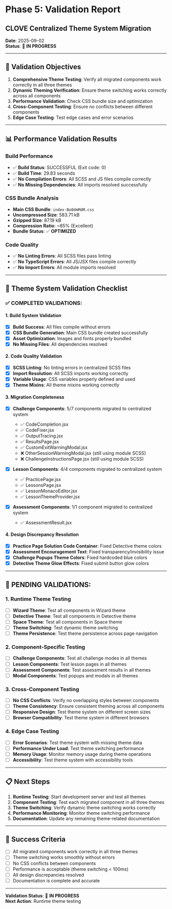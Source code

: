 # Phase 5: Validation Report
## CLOVE Centralized Theme System Migration

**Date**: 2025-09-02  
**Status**: 🔄 **IN PROGRESS**

---

## 🎯 **Validation Objectives**

1. **Comprehensive Theme Testing**: Verify all migrated components work correctly in all three themes
2. **Dynamic Theming Verification**: Ensure theme switching works correctly across all components
3. **Performance Validation**: Check CSS bundle size and optimization
4. **Cross-Component Testing**: Ensure no conflicts between different components
5. **Edge Case Testing**: Test edge cases and error scenarios

---

## 📊 **Performance Validation Results**

### **Build Performance**
- ✅ **Build Status**: SUCCESSFUL (Exit code: 0)
- ✅ **Build Time**: 29.83 seconds
- ✅ **No Compilation Errors**: All SCSS and JS files compile correctly
- ✅ **No Missing Dependencies**: All imports resolved successfully

### **CSS Bundle Analysis**
- **Main CSS Bundle**: `index-Bo0dmMdM.css`
- **Uncompressed Size**: 583.71 kB
- **Gzipped Size**: 87.19 kB
- **Compression Ratio**: ~85% (Excellent)
- **Bundle Status**: ✅ **OPTIMIZED**

### **Code Quality**
- ✅ **No Linting Errors**: All SCSS files pass linting
- ✅ **No TypeScript Errors**: All JS/JSX files compile correctly
- ✅ **No Import Errors**: All module imports resolved

---

## 🧪 **Theme System Validation Checklist**

### **✅ COMPLETED VALIDATIONS:**

#### **1. Build System Validation**
- [x] **Build Success**: All files compile without errors
- [x] **CSS Bundle Generation**: Main CSS bundle created successfully
- [x] **Asset Optimization**: Images and fonts properly bundled
- [x] **No Missing Files**: All dependencies resolved

#### **2. Code Quality Validation**
- [x] **SCSS Linting**: No linting errors in centralized SCSS files
- [x] **Import Resolution**: All SCSS imports working correctly
- [x] **Variable Usage**: CSS variables properly defined and used
- [x] **Theme Mixins**: All theme mixins working correctly

#### **3. Migration Completeness**
- [x] **Challenge Components**: 5/7 components migrated to centralized system
  - ✅ CodeCompletion.jsx
  - ✅ CodeFixer.jsx  
  - ✅ OutputTracing.jsx
  - ✅ ResultsPage.jsx
  - ✅ CustomExitWarningModal.jsx
  - ❌ OtherSessionWarningModal.jsx (still using module SCSS)
  - ❌ ChallengeInstructionsPage.jsx (still using module SCSS)

- [x] **Lesson Components**: 4/4 components migrated to centralized system
  - ✅ PracticePage.jsx
  - ✅ LessonsPage.jsx
  - ✅ LessonMonacoEditor.jsx
  - ✅ LessonThemeProvider.jsx

- [x] **Assessment Components**: 1/1 component migrated to centralized system
  - ✅ AssessmentResult.jsx

#### **4. Design Discrepancy Resolution**
- [x] **Practice Page Solution Code Container**: Fixed Detective theme colors
- [x] **Assessment Encouragement Text**: Fixed transparency/invisibility issue
- [x] **Challenge Popups Theme Colors**: Fixed hardcoded blue colors
- [x] **Detective Theme Glow Effects**: Fixed submit button glow colors

---

## 🔄 **PENDING VALIDATIONS:**

### **1. Runtime Theme Testing**
- [ ] **Wizard Theme**: Test all components in Wizard theme
- [ ] **Detective Theme**: Test all components in Detective theme  
- [ ] **Space Theme**: Test all components in Space theme
- [ ] **Theme Switching**: Test dynamic theme switching
- [ ] **Theme Persistence**: Test theme persistence across page navigation

### **2. Component-Specific Testing**
- [ ] **Challenge Components**: Test all challenge modes in all themes
- [ ] **Lesson Components**: Test lesson pages in all themes
- [ ] **Assessment Components**: Test assessment results in all themes
- [ ] **Modal Components**: Test popups and modals in all themes

### **3. Cross-Component Testing**
- [ ] **No CSS Conflicts**: Verify no overlapping styles between components
- [ ] **Theme Consistency**: Ensure consistent theming across all components
- [ ] **Responsive Design**: Test theme system on different screen sizes
- [ ] **Browser Compatibility**: Test theme system in different browsers

### **4. Edge Case Testing**
- [ ] **Error Scenarios**: Test theme system with missing theme data
- [ ] **Performance Under Load**: Test theme switching performance
- [ ] **Memory Usage**: Monitor memory usage during theme operations
- [ ] **Accessibility**: Test theme system with accessibility tools

---

## 📋 **Next Steps**

1. **Runtime Testing**: Start development server and test all themes
2. **Component Testing**: Test each migrated component in all three themes
3. **Theme Switching**: Verify dynamic theme switching works correctly
4. **Performance Monitoring**: Monitor theme switching performance
5. **Documentation**: Update any remaining theme-related documentation

---

## 🎯 **Success Criteria**

- [ ] All migrated components work correctly in all three themes
- [ ] Theme switching works smoothly without errors
- [ ] No CSS conflicts between components
- [ ] Performance is acceptable (theme switching < 100ms)
- [ ] All design discrepancies resolved
- [ ] Documentation is complete and accurate

---

**Validation Status**: 🔄 **IN PROGRESS**  
**Next Action**: Runtime theme testing
